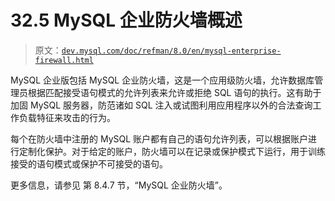 # 32.5 MySQL 企业防火墙概述

> 原文：[`dev.mysql.com/doc/refman/8.0/en/mysql-enterprise-firewall.html`](https://dev.mysql.com/doc/refman/8.0/en/mysql-enterprise-firewall.html)

MySQL 企业版包括 MySQL 企业防火墙，这是一个应用级防火墙，允许数据库管理员根据匹配接受语句模式的允许列表来允许或拒绝 SQL 语句的执行。这有助于加固 MySQL 服务器，防范诸如 SQL 注入或试图利用应用程序以外的合法查询工作负载特征来攻击的行为。

每个在防火墙中注册的 MySQL 账户都有自己的语句允许列表，可以根据账户进行定制化保护。对于给定的账户，防火墙可以在记录或保护模式下运行，用于训练接受的语句模式或保护不可接受的语句。

更多信息，请参见 第 8.4.7 节，“MySQL 企业防火墙”。
